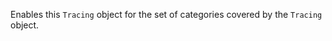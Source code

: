 <!-- YAML
added: v10.0.0
-->

Enables this `Tracing` object for the set of categories covered by the
`Tracing` object.

